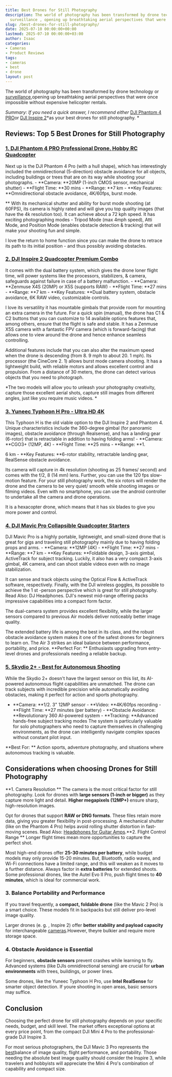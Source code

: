 ```yaml
---
title: Best Drones for Still Photography
description: The world of photography has been transformed by drone technology or
  surveillance , opening up breathtaking aerial perspectives that were once impossible...
slug: /best-drones-for-still-photography/
date: 2025-07-10 00:00:00+00:00
lastmod: 2025-07-10 00:00:00+03:00
author: Isaac
categories:
- Cameras
- Product Reviews
tags:
- cameras
- best
- drone
layout: post
---
```

The world of photography has been transformed by drone technology or [surveillance](https://www.brookings.edu/research/drones-and-aerial-surveillance-considerations-for-legislatures/),opening up breathtaking aerial perspectives that were once impossible without expensive helicopter rentals.

*Summary: If you need a quick answer, I recommend either* [DJI Phantom 4 PRO](https://www.amazon.com/dp/B08RCHDW96/?tag=p-policy-20)or [DJI Inspire 2](https://www.amazon.com/dp/B06X9DS9PH/?tag=p-policy-20)*as your best drones for still photography. *

##  Reviews: Top 5 Best Drones for Still Photography

###  [1. DJI Phantom 4 PRO Professional Drone, Hobby RC Quadcopter](https://www.amazon.com/dp/B08RCHDW96/?tag=p-policy-20)

Next up is the DJI Phantom 4 Pro (with a hull shape), which has interestingly included the omnidirectional (5-direction) obstacle avoidance for all objects, including buildings or trees that are on its way while shooting your photographs. - **Camera: **20MP (1-inch CMOS sensor, mechanical shutter) - **Flight Time: **30 mins - **Range: **7 km - **Key Features: **Omnidirectional obstacle avoidance, 4K/60fps, burst mode.

** With its mechanical shutter and ability for burst mode shooting (at 60FPS), its camera is highly rated and will give you top quality images (that have the 4k resolution too). It can achieve about a 72 kph speed. It has exciting photographing modes - Tripod Mode (max 4mph speed), Atti Mode, and Position Mode (enables obstacle detection & tracking) that will make your shooting fun and simple.

I love the return to home function since you can make the drone to retrace its path to its initial position - and thus possibly avoiding obstacles.

###  [2. DJI Inspire 2 Quadcopter Premium Combo](https://www.amazon.com/dp/B06X9DS9PH/?tag=p-policy-20)

It comes with the dual battery system, which gives the drone loner flight time, will power systems like the processors, stabilizers, & camera, safeguards against failure in case of a battery malfunction. - **Camera: **Zenmuse X4S (20MP) or X5S (supports RAW) - **Flight Time: **27 mins - **Range: **7 km - **Key Features: **Dual battery system, obstacle avoidance, 6K RAW video, customizable controls.

I love its versatility it has mountable gimbals that provide room for mounting an extra camera in the future. For a quick spin (manual), the drone has C1 & C2 buttons that you can customize to 14 available options features that, among others, ensure that the flight is safe and stable. It has a Zenmuse X5S camera with a fantastic FPV camera (which is forward-facing) that allows one to view around the drone and hence enhance seamless controlling.

Additional features include that you can also alter the maximum speed when the drone is descending (from 8. 9 mph to about 20. 1 mph). Its processor (the CineCore 2. 1) allows burst mode camera shooting. It has a lightweight build, with reliable motors and allows excellent control and propulsion. From a distance of 30 meters, the drone can detect various objects that you need to photograph.

*The two models will allow you to unleash your photography creativity, capture those excellent aerial shots, capture still images from different angles, just like you require music videos. *

###  [3. Yuneec Typhoon H Pro - Ultra HD 4K](https://www.amazon.com/dp/B01MQDQ7WR/?tag=p-policy-20)

This Typhoon H is the old viable option to the DJI Inspire 2 and Phantom 4. Unique characteristics include the 360-degree gimbal (for panoramic images), obstacle avoidance (through Realsense), and has a landing gear (6-rotor) that is retractable in addition to having folding arms! - **Camera: **CGO3+ (12MP, 4K) - **Flight Time: **25 mins - **Range: **1.

6 km - **Key Features: **6-rotor stability, retractable landing gear, RealSense obstacle avoidance.

Its camera will capture in 4k resolution (shooting as 25 frames/ second) and comes with the f/2, 8 (14 mm) lens. Further, you can use the 120 fps slow-motion feature. For your still photography work, the six rotors will render the drone and the camera to be very quiet/ smooth while shooting images or filming videos. Even with no smartphone, you can use the android controller to undertake all the camera and drone operations.

It is a hexacopter drone, which means that it has six blades to give you more power and control.

###  [4. DJI Mavic Pro Collapsible Quadcopter Starters](https://www.amazon.com/dp/B01M3NTMJR/?tag=p-policy-20)

DJI Mavic Pro is a highly portable, lightweight, and small-sized drone that is great for gigs and traveling still photography mainly due to having folding props and arms. - **Camera: **12MP (4K) - **Flight Time: **27 mins - **Range: **7 km - **Key Features: **Foldable design, 3-axis gimbal, ActiveTrack for subject tracking. Luckily, it also has a very compact 3-axis gimbal, 4K camera, and can shoot stable videos even with no image stabilization.

It can sense and track objects using the Optical Flow & ActiveTrack software, respectively. Finally, with the DJI wireless goggles, its possible to achieve the 1 st -person perspective which is great for still photography. Read Also: DJ Headphones. DJI's newest mid-range offering packs impressive capabilities into a compact form factor.

The dual-camera system provides excellent flexibility, while the larger sensors compared to previous Air models deliver noticeably better image quality.

The extended battery life is among the best in its class, and the robust obstacle avoidance system makes it one of the safest drones for beginners to learn on. The Air 3 strikes an ideal balance between performance, portability, and price. **Perfect For: ** Enthusiasts upgrading from entry-level drones and professionals needing a reliable backup.

###  [5. Skydio 2+ - Best for Autonomous Shooting](https://www.amazon.com/dp/B01M3NTMJR/?tag=p-policy-20)

While the Skydio 2+ doesn't have the largest sensor on this list, its AI-powered autonomous flight capabilities are unmatched. The drone can track subjects with incredible precision while automatically avoiding obstacles, making it perfect for action and sports photography.

- **Camera: **1/2. 3" 12MP sensor - **Video: **4K/60fps recording - **Flight Time: **27 minutes (per battery) - **Obstacle Avoidance: **Revolutionary 360 AI-powered system - **Tracking: **Advanced hands-free subject tracking modes The system is particularly valuable for solo photographers who need to capture themselves in challenging environments, as the drone can intelligently navigate complex spaces without constant pilot input.

**Best For: ** Action sports, adventure photography, and situations where autonomous tracking is valuable.

##  Considerations when choosing Drones for Still Photography

**1. Camera Resolution ** The camera is the most critical factor for still photography. Look for drones with **large sensors (1-inch or bigger)** as they capture more light and detail. **Higher megapixels (12MP+)** ensure sharp, high-resolution images.

Opt for drones that support **RAW or DNG formats**. These files retain more data, giving you greater flexibility in post-processing. A mechanical shutter (like on the Phantom 4 Pro) helps avoid rolling shutter distortion in fast-moving scenes. Read Also: [Headphones for Guitar Amps](https://pestpolicy.com/best-headphones-for-guitar-amps/).**2. Flight Control Range ** Longer flight times mean more opportunities to capture the perfect shot.

Most high-end drones offer **25-30 minutes per battery**, while budget models may only provide 15-20 minutes. But, Bluetooth, radio waves, and Wi-Fi connections have a limited range, and this will weaken as it moves to a further distance. Always factor in **extra batteries** for extended shoots. Some professional drones, like the Autel Evo II Pro, push flight times to **40 minutes**, which is ideal for commercial work.

###  **3. Balance Portability and Performance**

If you travel frequently, a **compact, foldable drone** (like the Mavic 2 Pro) is a smart choice. These models fit in backpacks but still deliver pro-level image quality.

Larger drones (e. g. , Inspire 2) offer **better stability and payload capacity** for interchangeable [cameras](https://pestpolicy.com/best-compact-cameras-under-300/).However, theyre bulkier and require more storage space.

###  **4. Obstacle Avoidance is Essential**

For beginners, **obstacle sensors** prevent crashes while learning to fly. Advanced systems (like DJIs omnidirectional sensing) are crucial for **urban environments** with trees, buildings, or power lines.

Some drones, like the Yuneec Typhoon H Pro, use **Intel RealSense** for smarter object detection. If youre shooting in open areas, basic sensors may suffice.

##  Conclusion

Choosing the perfect drone for still photography depends on your specific needs, budget, and skill level. The market offers exceptional options at every price point, from the compact DJI Mini 4 Pro to the professional-grade DJI Inspire 3.

For most serious photographers, the DJI Mavic 3 Pro represents the [best](https://pestpolicy.com/best-point-and-shoot-camera-under-100/)balance of image quality, flight performance, and portability. Those needing the absolute best image quality should consider the Inspire 3, while travelers and hobbyists will appreciate the Mini 4 Pro's combination of capability and compact size.
